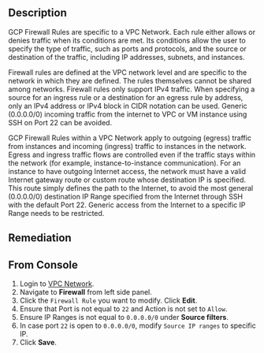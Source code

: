## Description

GCP Firewall Rules are specific to a VPC Network. Each rule either allows or denies traffic when its conditions are met. Its conditions allow the user to specify the type of traffic, such as ports and protocols, and the source or destination of the traffic, including IP addresses, subnets, and instances.

Firewall rules are defined at the VPC network level and are specific to the network in which they are defined. The rules themselves cannot be shared among networks. Firewall rules only support IPv4 traffic. When specifying a source for an ingress rule or a destination for an egress rule by address, only an IPv4 address or IPv4 block in CIDR notation can be used. Generic (0.0.0.0/0) incoming traffic from the internet to VPC or VM instance using
SSH on Port 22 can be avoided.

GCP Firewall Rules within a VPC Network apply to outgoing (egress) traffic from instances and incoming (ingress) traffic to instances in the network. Egress and ingress traffic flows are controlled even if the traffic stays within the network (for example, instance-to-instance communication). For an instance to have outgoing Internet access, the network must have a valid Internet gateway route or custom route whose destination IP is specified. This route simply defines the path to the Internet, to avoid the most general (0.0.0.0/0) destination IP Range specified from the Internet through SSH with the default Port 22. Generic access from the Internet to a specific IP Range needs to be restricted.

## Remediation

## From Console

1. Login to [VPC Network](https://console.cloud.google.com/networking/networks/).
2. Navigate to **Firewall** from left side panel.
3. Click the `Firewall Rule` you want to modify. Click **Edit**.
4. Ensure that Port is not equal to `22` and Action is not set to `Allow`.
5. Ensure IP Ranges is not equal to `0.0.0.0/0` under **Source filters**.
6. In case port `22` is open to `0.0.0.0/0`, modify `Source IP ranges` to specific IP.
7. Click **Save**.
